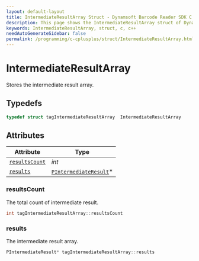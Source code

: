 ```yaml
---
layout: default-layout
title: IntermediateResultArray Struct - Dynamsoft Barcode Reader SDK C & C++ Edition
description: This page shows the IntermediateResultArray struct of Dynamsoft Barcode Reader SDK C & C++ Edition.
keywords: IntermediateResultArray, struct, c, c++
needAutoGenerateSidebar: false
permalink: /programming/c-cplusplus/struct/IntermediateResultArray.html
---
```



# IntermediateResultArray
Stores the intermediate result array.

## Typedefs

```cpp
typedef struct tagIntermediateResultArray  IntermediateResultArray
```  

## Attributes
  
| Attribute | Type |
|---------- | ---- |
| [`resultsCount`](#resultscount) | *int* |
| [`results`](#results) | [`PIntermediateResult`](IntermediateResult.md)*  |


### resultsCount
The total count of intermediate result.
```cpp
int tagIntermediateResultArray::resultsCount
```

### results
The intermediate result array.
```cpp
PIntermediateResult* tagIntermediateResultArray::results
```


